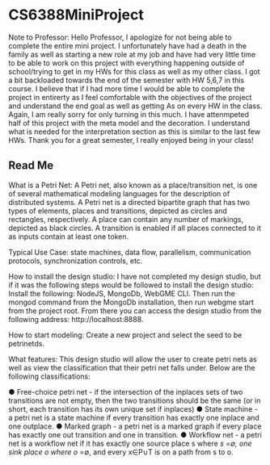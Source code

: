 # CS6388MiniProject

Note to Professor: Hello Professor, I apologize for not being able to complete the entire mini project. I unfortunately have had a death in the family as well as starting a new role at my job and have had very little time to be able to work on this project with everything happening outside of school/trying to get in my HWs for this class as well as my other class. I got a bit backloaded towards the end of the semester with HW 5,6,7 in this course. I believe that if I had more time I would be able to complete the project in entirerty as I feel comfortable with the objectives of the project and understand the end goal as well as getting As on every HW in the class. Again, I am really sorry for only turning in this much. I have attenmpeted half of this project with the meta model and the decoration. I understand what is needed for the interpretation section as this is similar to the last few HWs. Thank you for a great semester, I really enjoyed being in your class!

## Read Me
What is a Petri Net: A Petri net, also known as a place/transition net, is one of several mathematical modeling languages for the description of distributed systems. A Petri net is a directed bipartite graph that has two types of elements, places and transitions, depicted as circles and rectangles, respectively. A place can contain any number of markings, depicted as black circles. A transition is enabled if all places connected to it as inputs contain at least one token.

Typical Use Case: state machines, data flow, parallelism, communication protocols, synchronization controls, etc.

How to install the design studio: I have not completed my design studio, but if it was the following steps would be followed to install the design studio: Install the following: NodeJS, MongoDb, WebGME CLI. Then run the mongod command from the MongoDb installation, then run webgme start from the project root. From there you can access the design studio from the following address: http://localhost:8888.

How to start modeling: Create a new project and select the seed to be petrinetds.

What features: This design studio will allow the user to create petri nets as well as view the classification that their petri net falls under. Below are the following classifications:

● Free-choice petri net​ - if the intersection of the inplaces sets of two transitions are not
empty, then the two transitions should be the same (or in short, each transition has its
own unique set if ​inplaces)​
● State machine​ - a petri net is a state machine if every transition has exactly one ​inplace
and one ​outplace​.
● Marked graph​ - a petri net is a marked graph if every place has exactly one out transition
and one in transition.
● Workflow net ​- a petri net is a workflow net if it has exactly one source place s where *s
=∅, one sink place o where o* =∅, and every x∈P∪T is on a path from s to o.
